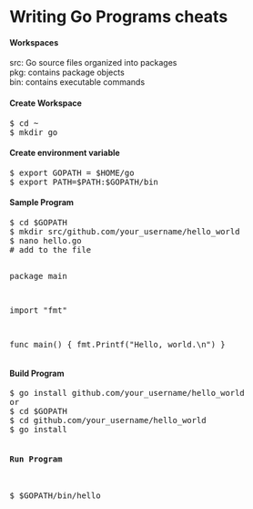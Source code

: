 Writing Go Programs cheats
==========================

<h4>Workspaces</h4>
<p>
src: Go source files organized into packages<br>
pkg: contains package objects<br>
bin: contains executable commands<br>
</p>

<h4>Create Workspace</h4>
<pre>
$ cd ~
$ mkdir go
</pre>

<h4>Create environment variable</h4>
<pre>
$ export GOPATH = $HOME/go
$ export PATH=$PATH:$GOPATH/bin
</pre>

<h4>Sample Program</h4>
<pre>
$ cd $GOPATH
$ mkdir src/github.com/your_username/hello_world
$ nano hello.go
# add to the file

package main

import "fmt"

func main() {
	fmt.Printf("Hello, world.\n")
}
</pre>

<h4>Build Program</h4>
<pre>
$ go install github.com/your_username/hello_world
or
$ cd $GOPATH
$ cd github.com/your_username/hello_world
$ go install

<h4>Run Program</h4>
<pre>
$ $GOPATH/bin/hello
</pre>
